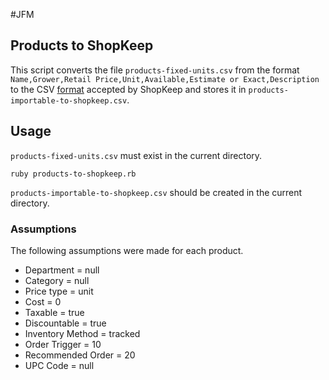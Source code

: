 #JFM
## Products to ShopKeep

This script converts the file `products-fixed-units.csv` from the format `Name,Grower,Retail Price,Unit,Available,Estimate or Exact,Description` to the CSV [format](http://help.shopkeep.com/customer/portal/articles/1221292-imports-add-modify-delete-inventory) accepted by ShopKeep and stores it in `products-importable-to-shopkeep.csv`.

## Usage

`products-fixed-units.csv` must exist in the current directory.

`ruby products-to-shopkeep.rb`

`products-importable-to-shopkeep.csv` should be created in the current directory.

### Assumptions

The following assumptions were made for each product.

* Department           = null
* Category             = null
* Price type           = unit
* Cost                 = 0
* Taxable              = true
* Discountable         = true
* Inventory Method     = tracked
* Order Trigger        = 10
* Recommended Order    = 20
* UPC Code             = null